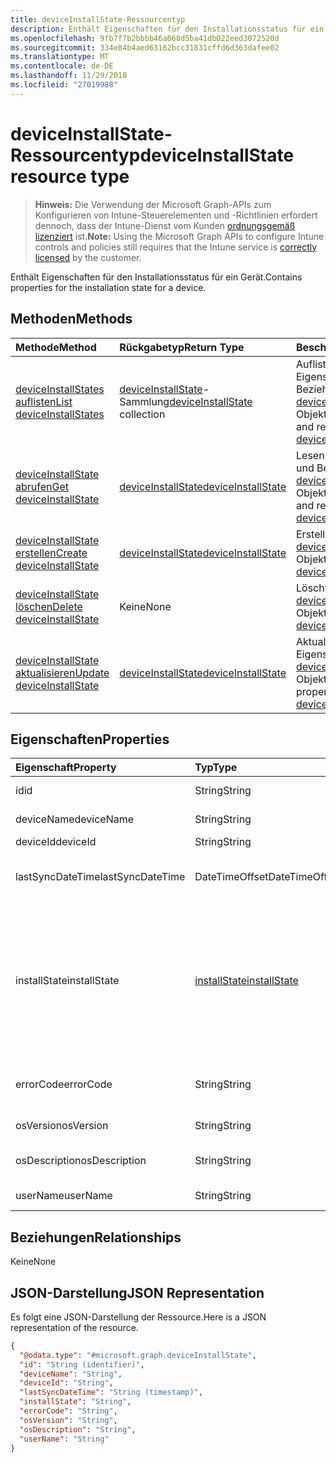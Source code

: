 ```yaml
---
title: deviceInstallState-Ressourcentyp
description: Enthält Eigenschaften für den Installationsstatus für ein Gerät.
ms.openlocfilehash: 9fb7f7b2bbbb46a068d5ba41db022eed3072520d
ms.sourcegitcommit: 334e84b4aed63162bcc31831cffd6d363dafee02
ms.translationtype: MT
ms.contentlocale: de-DE
ms.lasthandoff: 11/29/2018
ms.locfileid: "27019988"
---
```

# <a name="deviceinstallstate-resource-type"></a><span data-ttu-id="6cf16-103">deviceInstallState-Ressourcentyp</span><span class="sxs-lookup"><span data-stu-id="6cf16-103">deviceInstallState resource type</span></span>

> <span data-ttu-id="6cf16-104">**Hinweis:** Die Verwendung der Microsoft Graph-APIs zum Konfigurieren von Intune-Steuerelementen und -Richtlinien erfordert dennoch, dass der Intune-Dienst vom Kunden [ordnungsgemäß lizenziert](https://go.microsoft.com/fwlink/?linkid=839381) ist.</span><span class="sxs-lookup"><span data-stu-id="6cf16-104">**Note:** Using the Microsoft Graph APIs to configure Intune controls and policies still requires that the Intune service is [correctly licensed](https://go.microsoft.com/fwlink/?linkid=839381) by the customer.</span></span>

<span data-ttu-id="6cf16-105">Enthält Eigenschaften für den Installationsstatus für ein Gerät.</span><span class="sxs-lookup"><span data-stu-id="6cf16-105">Contains properties for the installation state for a device.</span></span>
## <a name="methods"></a><span data-ttu-id="6cf16-106">Methoden</span><span class="sxs-lookup"><span data-stu-id="6cf16-106">Methods</span></span>
|<span data-ttu-id="6cf16-107">Methode</span><span class="sxs-lookup"><span data-stu-id="6cf16-107">Method</span></span>|<span data-ttu-id="6cf16-108">Rückgabetyp</span><span class="sxs-lookup"><span data-stu-id="6cf16-108">Return Type</span></span>|<span data-ttu-id="6cf16-109">Beschreibung</span><span class="sxs-lookup"><span data-stu-id="6cf16-109">Description</span></span>|
|:---|:---|:---|
|[<span data-ttu-id="6cf16-110">deviceInstallStates auflisten</span><span class="sxs-lookup"><span data-stu-id="6cf16-110">List deviceInstallStates</span></span>](../api/intune-books-deviceinstallstate-list.md)|<span data-ttu-id="6cf16-111">[deviceInstallState](../resources/intune-books-deviceinstallstate.md)-Sammlung</span><span class="sxs-lookup"><span data-stu-id="6cf16-111">[deviceInstallState](../resources/intune-books-deviceinstallstate.md) collection</span></span>|<span data-ttu-id="6cf16-112">Auflisten von Eigenschaften und Beziehungen der [deviceInstallState](../resources/intune-books-deviceinstallstate.md)-Objekte.</span><span class="sxs-lookup"><span data-stu-id="6cf16-112">List properties and relationships of the [deviceInstallState](../resources/intune-books-deviceinstallstate.md) objects.</span></span>|
|[<span data-ttu-id="6cf16-113">deviceInstallState abrufen</span><span class="sxs-lookup"><span data-stu-id="6cf16-113">Get deviceInstallState</span></span>](../api/intune-books-deviceinstallstate-get.md)|[<span data-ttu-id="6cf16-114">deviceInstallState</span><span class="sxs-lookup"><span data-stu-id="6cf16-114">deviceInstallState</span></span>](../resources/intune-books-deviceinstallstate.md)|<span data-ttu-id="6cf16-115">Lesen von Eigenschaften und Beziehungen des [deviceInstallState](../resources/intune-books-deviceinstallstate.md)-Objekts.</span><span class="sxs-lookup"><span data-stu-id="6cf16-115">Read properties and relationships of the [deviceInstallState](../resources/intune-books-deviceinstallstate.md) object.</span></span>|
|[<span data-ttu-id="6cf16-116">deviceInstallState erstellen</span><span class="sxs-lookup"><span data-stu-id="6cf16-116">Create deviceInstallState</span></span>](../api/intune-books-deviceinstallstate-create.md)|[<span data-ttu-id="6cf16-117">deviceInstallState</span><span class="sxs-lookup"><span data-stu-id="6cf16-117">deviceInstallState</span></span>](../resources/intune-books-deviceinstallstate.md)|<span data-ttu-id="6cf16-118">Erstellen eines neuen [deviceInstallState](../resources/intune-books-deviceinstallstate.md)-Objekts.</span><span class="sxs-lookup"><span data-stu-id="6cf16-118">Create a new [deviceInstallState](../resources/intune-books-deviceinstallstate.md) object.</span></span>|
|[<span data-ttu-id="6cf16-119">deviceInstallState löschen</span><span class="sxs-lookup"><span data-stu-id="6cf16-119">Delete deviceInstallState</span></span>](../api/intune-books-deviceinstallstate-delete.md)|<span data-ttu-id="6cf16-120">Keine</span><span class="sxs-lookup"><span data-stu-id="6cf16-120">None</span></span>|<span data-ttu-id="6cf16-121">Löscht ein [deviceInstallState](../resources/intune-books-deviceinstallstate.md)-Objekt.</span><span class="sxs-lookup"><span data-stu-id="6cf16-121">Deletes a [deviceInstallState](../resources/intune-books-deviceinstallstate.md).</span></span>|
|[<span data-ttu-id="6cf16-122">deviceInstallState aktualisieren</span><span class="sxs-lookup"><span data-stu-id="6cf16-122">Update deviceInstallState</span></span>](../api/intune-books-deviceinstallstate-update.md)|[<span data-ttu-id="6cf16-123">deviceInstallState</span><span class="sxs-lookup"><span data-stu-id="6cf16-123">deviceInstallState</span></span>](../resources/intune-books-deviceinstallstate.md)|<span data-ttu-id="6cf16-124">Aktualisieren der Eigenschaften eines [deviceInstallState](../resources/intune-books-deviceinstallstate.md)-Objekts.</span><span class="sxs-lookup"><span data-stu-id="6cf16-124">Update the properties of a [deviceInstallState](../resources/intune-books-deviceinstallstate.md) object.</span></span>|

## <a name="properties"></a><span data-ttu-id="6cf16-125">Eigenschaften</span><span class="sxs-lookup"><span data-stu-id="6cf16-125">Properties</span></span>
|<span data-ttu-id="6cf16-126">Eigenschaft</span><span class="sxs-lookup"><span data-stu-id="6cf16-126">Property</span></span>|<span data-ttu-id="6cf16-127">Typ</span><span class="sxs-lookup"><span data-stu-id="6cf16-127">Type</span></span>|<span data-ttu-id="6cf16-128">Beschreibung</span><span class="sxs-lookup"><span data-stu-id="6cf16-128">Description</span></span>|
|:---|:---|:---|
|<span data-ttu-id="6cf16-129">id</span><span class="sxs-lookup"><span data-stu-id="6cf16-129">id</span></span>|<span data-ttu-id="6cf16-130">String</span><span class="sxs-lookup"><span data-stu-id="6cf16-130">String</span></span>|<span data-ttu-id="6cf16-131">Schlüssel der Entität</span><span class="sxs-lookup"><span data-stu-id="6cf16-131">Key of the entity.</span></span>|
|<span data-ttu-id="6cf16-132">deviceName</span><span class="sxs-lookup"><span data-stu-id="6cf16-132">deviceName</span></span>|<span data-ttu-id="6cf16-133">String</span><span class="sxs-lookup"><span data-stu-id="6cf16-133">String</span></span>|<span data-ttu-id="6cf16-134">Name des Geräts</span><span class="sxs-lookup"><span data-stu-id="6cf16-134">Device name.</span></span>|
|<span data-ttu-id="6cf16-135">deviceId</span><span class="sxs-lookup"><span data-stu-id="6cf16-135">deviceId</span></span>|<span data-ttu-id="6cf16-136">String</span><span class="sxs-lookup"><span data-stu-id="6cf16-136">String</span></span>|<span data-ttu-id="6cf16-137">ID des Geräts</span><span class="sxs-lookup"><span data-stu-id="6cf16-137">Device Id.</span></span>|
|<span data-ttu-id="6cf16-138">lastSyncDateTime</span><span class="sxs-lookup"><span data-stu-id="6cf16-138">lastSyncDateTime</span></span>|<span data-ttu-id="6cf16-139">DateTimeOffset</span><span class="sxs-lookup"><span data-stu-id="6cf16-139">DateTimeOffset</span></span>|<span data-ttu-id="6cf16-140">Datum und Uhrzeit der letzten Synchronisierung</span><span class="sxs-lookup"><span data-stu-id="6cf16-140">Last sync date and time.</span></span>|
|<span data-ttu-id="6cf16-141">installState</span><span class="sxs-lookup"><span data-stu-id="6cf16-141">installState</span></span>|[<span data-ttu-id="6cf16-142">installState</span><span class="sxs-lookup"><span data-stu-id="6cf16-142">installState</span></span>](../resources/intune-books-installstate.md)|<span data-ttu-id="6cf16-143">Installationsstatus des E-Books.</span><span class="sxs-lookup"><span data-stu-id="6cf16-143">The install state of the eBook.</span></span> <span data-ttu-id="6cf16-144">Mögliche Werte sind: `notApplicable`, `installed`, `failed`, `notInstalled`, `uninstallFailed` und `unknown`.</span><span class="sxs-lookup"><span data-stu-id="6cf16-144">Possible values are: `notApplicable`, `installed`, `failed`, `notInstalled`, `uninstallFailed`, `unknown`.</span></span>|
|<span data-ttu-id="6cf16-145">errorCode</span><span class="sxs-lookup"><span data-stu-id="6cf16-145">errorCode</span></span>|<span data-ttu-id="6cf16-146">String</span><span class="sxs-lookup"><span data-stu-id="6cf16-146">String</span></span>|<span data-ttu-id="6cf16-147">Fehlercode von Installationsfehlern</span><span class="sxs-lookup"><span data-stu-id="6cf16-147">The error code for install failures.</span></span>|
|<span data-ttu-id="6cf16-148">osVersion</span><span class="sxs-lookup"><span data-stu-id="6cf16-148">osVersion</span></span>|<span data-ttu-id="6cf16-149">String</span><span class="sxs-lookup"><span data-stu-id="6cf16-149">String</span></span>|<span data-ttu-id="6cf16-150">Betriebssystemversion</span><span class="sxs-lookup"><span data-stu-id="6cf16-150">OS Version.</span></span>|
|<span data-ttu-id="6cf16-151">osDescription</span><span class="sxs-lookup"><span data-stu-id="6cf16-151">osDescription</span></span>|<span data-ttu-id="6cf16-152">String</span><span class="sxs-lookup"><span data-stu-id="6cf16-152">String</span></span>|<span data-ttu-id="6cf16-153">Beschreibung des Betriebssystems</span><span class="sxs-lookup"><span data-stu-id="6cf16-153">OS Description.</span></span>|
|<span data-ttu-id="6cf16-154">userName</span><span class="sxs-lookup"><span data-stu-id="6cf16-154">userName</span></span>|<span data-ttu-id="6cf16-155">String</span><span class="sxs-lookup"><span data-stu-id="6cf16-155">String</span></span>|<span data-ttu-id="6cf16-156">Benutzername des Geräts</span><span class="sxs-lookup"><span data-stu-id="6cf16-156">Device User Name.</span></span>|

## <a name="relationships"></a><span data-ttu-id="6cf16-157">Beziehungen</span><span class="sxs-lookup"><span data-stu-id="6cf16-157">Relationships</span></span>
<span data-ttu-id="6cf16-158">Keine</span><span class="sxs-lookup"><span data-stu-id="6cf16-158">None</span></span>
## <a name="json-representation"></a><span data-ttu-id="6cf16-159">JSON-Darstellung</span><span class="sxs-lookup"><span data-stu-id="6cf16-159">JSON Representation</span></span>
<span data-ttu-id="6cf16-160">Es folgt eine JSON-Darstellung der Ressource.</span><span class="sxs-lookup"><span data-stu-id="6cf16-160">Here is a JSON representation of the resource.</span></span>
<!-- {
  "blockType": "resource",
  "keyProperty": "id",
  "@odata.type": "microsoft.graph.deviceInstallState"
}
-->
``` json
{
  "@odata.type": "#microsoft.graph.deviceInstallState",
  "id": "String (identifier)",
  "deviceName": "String",
  "deviceId": "String",
  "lastSyncDateTime": "String (timestamp)",
  "installState": "String",
  "errorCode": "String",
  "osVersion": "String",
  "osDescription": "String",
  "userName": "String"
}
```



